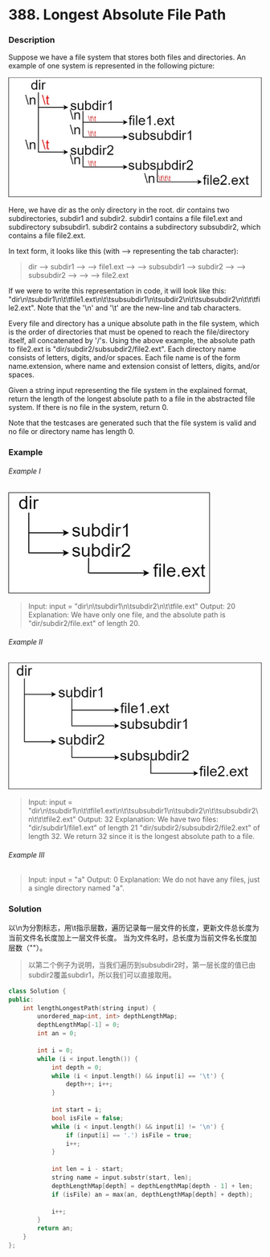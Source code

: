 # 388. Longest Absolute File Path

### Description

Suppose we have a file system that stores both files and directories. An example of one system is represented in the following picture:

![](./mdir.jpg)

Here, we have dir as the only directory in the root. dir contains two subdirectories, subdir1 and subdir2. subdir1 contains a file file1.ext and subdirectory subsubdir1. subdir2 contains a subdirectory subsubdir2, which contains a file file2.ext.

In text form, it looks like this (with ⟶ representing the tab character):

> dir
> ⟶ subdir1
> ⟶ ⟶ file1.ext
> ⟶ ⟶ subsubdir1
> ⟶ subdir2
> ⟶ ⟶ subsubdir2
> ⟶ ⟶ ⟶ file2.ext

If we were to write this representation in code, it will look like this: "dir\n\tsubdir1\n\t\tfile1.ext\n\t\tsubsubdir1\n\tsubdir2\n\t\tsubsubdir2\n\t\t\tfile2.ext". Note that the '\n' and '\t' are the new-line and tab characters.

Every file and directory has a unique absolute path in the file system, which is the order of directories that must be opened to reach the file/directory itself, all concatenated by '/'s. Using the above example, the absolute path to file2.ext is "dir/subdir2/subsubdir2/file2.ext". Each directory name consists of letters, digits, and/or spaces. Each file name is of the form name.extension, where name and extension consist of letters, digits, and/or spaces.

Given a string input representing the file system in the explained format, return the length of the longest absolute path to a file in the abstracted file system. If there is no file in the system, return 0.

Note that the testcases are generated such that the file system is valid and no file or directory name has length 0.

### Example 

###### Example I

![](./dir1.jpg)

> Input: input = "dir\n\tsubdir1\n\tsubdir2\n\t\tfile.ext"
> Output: 20
> Explanation: We have only one file, and the absolute path is "dir/subdir2/file.ext" of length 20.

###### Example II

![](./dir2.jpg)

> Input: input = "dir\n\tsubdir1\n\t\tfile1.ext\n\t\tsubsubdir1\n\tsubdir2\n\t\tsubsubdir2\n\t\t\tfile2.ext"
> Output: 32
> Explanation: We have two files:
> "dir/subdir1/file1.ext" of length 21
> "dir/subdir2/subsubdir2/file2.ext" of length 32.
> We return 32 since it is the longest absolute path to a file.

###### Example III

> Input: input = "a"
> Output: 0
> Explanation: We do not have any files, just a single directory named "a".

### Solution

以\n为分割标志，用\t指示层数，遍历记录每一层文件的长度，更新文件总长度为当前文件名长度加上一层文件长度。
当为文件名时，总长度为当前文件名长度加层数（"\"）。

> 以第二个例子为说明，当我们遍历到subsubdir2时，第一层长度的值已由subdir2覆盖subdir1，所以我们可以直接取用。

```c++
class Solution {
public:
    int lengthLongestPath(string input) {
        unordered_map<int, int> depthLengthMap;
        depthLengthMap[-1] = 0;
        int an = 0;

        int i = 0;
        while (i < input.length()) {
            int depth = 0;
            while (i < input.length() && input[i] == '\t') {
                depth++; i++;
            }

            int start = i;
            bool isFile = false;
            while (i < input.length() && input[i] != '\n') {
                if (input[i] == '.') isFile = true;
                i++;
            }

            int len = i - start;
            string name = input.substr(start, len);
            depthLengthMap[depth] = depthLengthMap[depth - 1] + len;
            if (isFile) an = max(an, depthLengthMap[depth] + depth);

            i++;
        }
        return an;
    }
};
```
